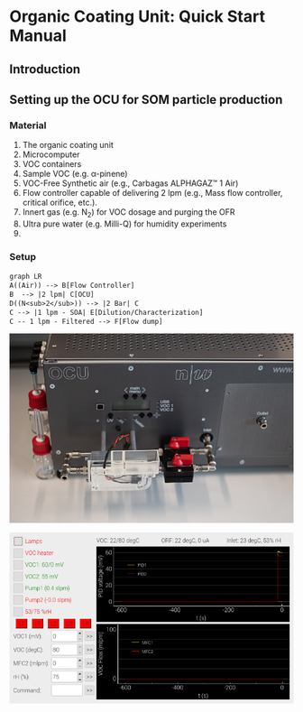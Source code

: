 # Organic Coating Unit: Quick Start Manual

## Introduction

## Setting up the OCU for SOM particle production

### Material

1. The organic coating unit
2. Microcomputer
3. VOC containers
5. Sample VOC (e.g. α-pinene)
6. VOC-Free Synthetic air (e.g., Carbagas ALPHAGAZ™ 1 Air)
7. Flow controller capable of delivering 2 lpm (e.g., Mass flow controller, critical orifice, etc.).
8. Innert gas (e.g. N<sub>2</sub>) for VOC dosage and purging the OFR
9. Ultra pure water (e.g. Milli-Q) for humidity experiments
10. 

### Setup

```mermaid
graph LR
A((Air)) --> B[Flow Controller] 
B  --> |2 lpm| C[OCU]
D((N<sub>2</sub>)) --> |2 Bar| C
C --> |1 lpm - SOA| E[Dilution/Characterization]
C -- 1 lpm - Filtered --> F[Flow dump]
```



![OCU image](OCU-QuickStart-0236-screen.jpg)

![screenshot](2021-09-17-130618_800x480_scrot.png)
